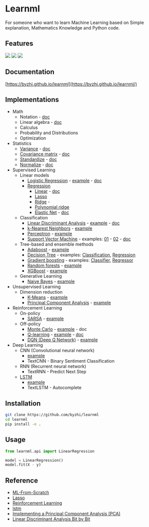 # Learnml

For someone who want to learn Machine Learning based on Simple explanation, Mathematics Knowledge and Python code. 

## Features

![](https://img.shields.io/badge/-Simple_Explanation-red.svg) ![](https://img.shields.io/badge/-Math-green.svg) ![](https://img.shields.io/badge/Python-3.6+-blue.svg)

## Documentation

[https://byzhi.github.io/learnml](https://byzhi.github.io/learnml/)

## Implementations

- Math
  - Notation - [doc](https://byzhi.github.io/learnml/math/notation.html)
  - Linear algebra - [doc](https://byzhi.github.io/learnml/math/linear_algebra.html)
  - Calculus
  - Probability and Distributions
  - Optimization
- Statistics
  - [Variance](https://github.com/byzhi/learnml/blob/master/learnml/utils/stats.py#L16) - [doc](https://byzhi.github.io/learnml/statistics/variance.html)
  - [Covariance matrix](https://github.com/byzhi/learnml/blob/master/learnml/utils/stats.py#L6) - [doc](https://byzhi.github.io/learnml/statistics/covariance_matrix.html)
  - [Standardize](https://github.com/byzhi/learnml/blob/master/learnml/utils/stats.py#L24) - [doc](https://byzhi.github.io/learnml/statistics/standardize.html)
  - [Normalize](https://github.com/byzhi/learnml/blob/master/learnml/utils/stats.py#L35) - [doc](https://byzhi.github.io/learnml/statistics/normalize.html)
- Supervised Learning
  - Linear models
    - [Logistic Regression](./learnml/supervised/logistic_regression.py) - [example](./examples/example_LogisticRegression.py) - [doc](https://byzhi.github.io/learnml/supervised/logistic_regression.html)
    - [Regression](./learnml/supervised/regression.py)
      - [Linear](./examples/example_LinearRegression.py) - [doc](https://byzhi.github.io/learnml/supervised/linear_regression.html)
      - [Lasso](./examples/example_LassoRegression.py)
      - [Ridge](./examples/example_RidgeRegression.py) -
      - [Polynomial ridge](./examples/example_PolynomialRidgeRegression.py)
      - [Elastic Net](./examples/example_ElasticNet.py) - [doc](https://byzhi.github.io/learnml/supervised/elastic_net.html)
  - Classification
    - [Linear Discriminant Analysis](./learnml/supervised/linear_discriminant_analysis.py) - [example](./examples/example_PCA_LDA.py) - [doc](https://byzhi.github.io/learnml/supervised/linear_discriminant_analysis.html)
    - [k-Nearest Neighbors](./learnml/supervised/k_nearest_neighbors.py) - [example](./examples/example_KNeighborsClassifier.py)
    - [Perceptron](./learnml/supervised/perceptron.py) - [example](./examples/example_Perceptron.py)
    - [Support Vector Machine](./learnml/supervised/support_vector_machine.py) - examples: [01](./examples/example_svm.py) - [02](./examples/example_svm_02.py) - [doc](https://byzhi.github.io/learnml/supervised/support_vector_machine.html)
  - Tree-based and ensemble methods
    - [Adaboost](./learnml/supervised/adaboost.py) - [example](./examples/example_Adaboost.py)
    - [Decision Tree](./learnml/supervised/decision_tree.py) - examples: [Classification](./examples/example_ClassificationTree.py), [Regression](./examples/example_RegressionTree.py)
    - [Gradient boosting](./learnml/supervised/gradient_boosting.py) - examples: [Classifier](./examples/example_GradientBoostingClassifier.py), [Regressor](./examples/example_GradientBoostingRegressor.py)
    - [Random forests](./learnml/supervised/random_forest.py) - [example](./examples/example_RandomForestClassifier.py)
    - [XGBoost](./learnml/supervised/xgboost.py) - [example](./examples/example_XGBoost.py)
  - Generative Learning
    - [Naive Bayes](./learnml/supervised/naive_bayes.py) - [example](./examples/example_GaussianNB.py)
- Unsupervised Learning
  - Dimension reduction
    - [K-Means](./learnml/unsupervised/kmeans.py) - [example](./examples/example_KMeans.py)
    - [Principal Component Analysis](./learnml/unsupervised/principal_component_analysis.py) - [example](./examples/example_PCA_LDA.py)
- Reinforcement Learning
  - On-policy
    - [SARSA](./learnml/reinforcement/qlearning_sarsa_base.py) - [example](./examples/example_SARSA.py)
  - Off-policy
    - [Monte Carlo](./learnml/reinforcement/montecarlo.py) - [example](./examples/example_MonteCarlo.py) - doc
    - [Q-learning](./learnml/reinforcement/qlearning_sarsa_base.py) - [example](./examples/example_QLearning.py) - [doc](https://byzhi.github.io/learnml/reinforcement/q_learning.html)
    - [DQN (Deep Q Network)](./learnml/reinforcement/deepqnetwork.py) - [example](./examples/example_DeepQNetwork.py)
- Deep Learning
  - CNN (Convolutional neural network)
    - [example](./examples/example_CNN.py)
    - TextCNN - Binary Sentiment Classification
  - RNN (Recurrent neural network)
    - TextRNN - Predict Next Step 
  - [LSTM](./learnml/deep/lstm.py)
    - [example](./examples/example_Lstm.py)
    - TextLSTM - Autocomplete


## Installation

```bash
git clone https://github.com/byzhi/learnml
cd learnml
pip install -e .
```

## Usage

```python
from learnml.api import LinearRegression

model = LinearRegression()
model.fit(X - y)
```

## Reference

- [ML-From-Scratch](https://github.com/eriklindernoren/ML-From-Scratch)
- [Lasso](https://github.com/satopirka/Lasso)
- [Reinforcement Learning](https://github.com/rlcode/reinforcement-learning)
- [lstm](https://github.com/nicodjimenez/lstm)
- [Implementing a Principal Component Analysis (PCA)](https://sebastianraschka.com/Articles/2014_pca_step_by_step.html)
- [Linear Discriminant Analysis Bit by Bit](https://sebastianraschka.com/Articles/2014_python_lda.html)